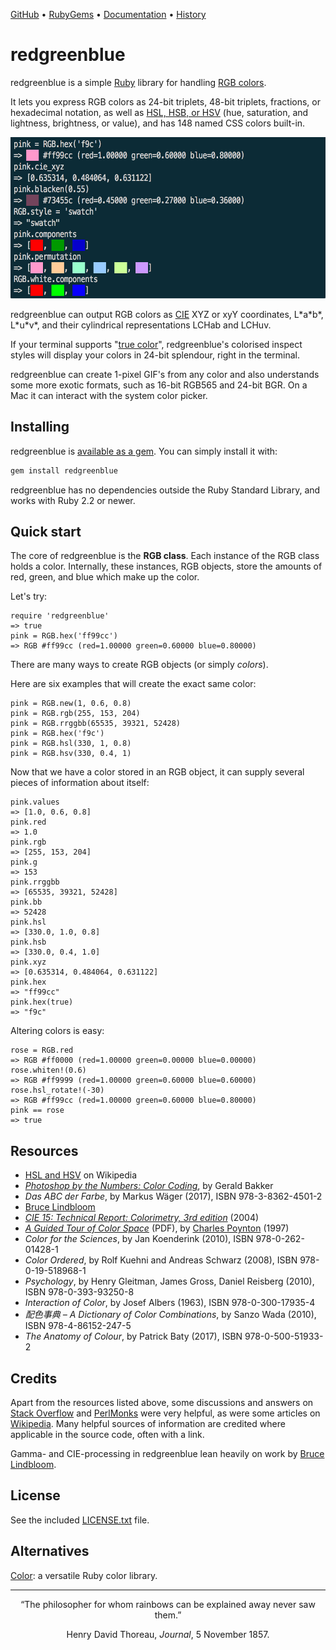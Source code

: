 [GitHub](https://github.com/lllisteu/redgreenblue) • [RubyGems](https://rubygems.org/gems/redgreenblue) • [Documentation](https://www.rubydoc.info/gems/redgreenblue/RGB) • [History](History.md)

# redgreenblue

redgreenblue is a simple [Ruby](https://www.ruby-lang.org/) library for handling [RGB colors](https://en.wikipedia.org/wiki/RGB_color_model).

It lets you express RGB colors as 24-bit triplets, 48-bit triplets, fractions, or hexadecimal notation, as well as [HSL, HSB, or HSV](https://en.wikipedia.org/wiki/HSL_and_HSV) (hue, saturation, and lightness, brightness, or value), and has 148 named CSS colors built-in.

<img width="600" height="258" alt="IRB screenshot" src='docs/images/irb_screenshot.png'>

 redgreenblue can output RGB colors as [CIE](https://en.wikipedia.org/wiki/CIE_1931_color_space) XYZ or xyY coordinates, L\*a\*b\*, L\*u\*v\*, and their cylindrical representations LCHab and LCHuv.

If your terminal supports "[true color](https://gist.github.com/XVilka/8346728)", redgreenblue's colorised inspect styles will display your colors in 24-bit splendour, right in the terminal.

redgreenblue can create 1-pixel GIF's from any color and also understands some more exotic formats, such as 16-bit RGB565 and 24-bit BGR. On a Mac it can interact with the system color picker.

## Installing

redgreenblue is [available as a gem](https://rubygems.org/gems/redgreenblue). You can simply install it with:

```bash
gem install redgreenblue
```

redgreenblue has no dependencies outside the Ruby Standard Library, and works with Ruby 2.2 or newer.

## Quick start

The core of redgreenblue is the __RGB class__. Each instance of the RGB class holds a color. Internally, these instances, RGB objects, store the amounts of red, green, and blue which make up the color.

Let's try:

```
require 'redgreenblue'
=> true
pink = RGB.hex('ff99cc')
=> RGB #ff99cc (red=1.00000 green=0.60000 blue=0.80000)
```

There are many ways to create RGB objects (or simply _colors_).

Here are six examples that will create the exact same color:

```
pink = RGB.new(1, 0.6, 0.8)
pink = RGB.rgb(255, 153, 204)
pink = RGB.rrggbb(65535, 39321, 52428)
pink = RGB.hex('f9c')
pink = RGB.hsl(330, 1, 0.8)
pink = RGB.hsv(330, 0.4, 1)
```

Now that we have a color stored in an RGB object, it can supply several pieces of information about itself:

```
pink.values
=> [1.0, 0.6, 0.8]
pink.red
=> 1.0
pink.rgb
=> [255, 153, 204]
pink.g
=> 153
pink.rrggbb
=> [65535, 39321, 52428]
pink.bb
=> 52428
pink.hsl
=> [330.0, 1.0, 0.8]
pink.hsb
=> [330.0, 0.4, 1.0]
pink.xyz
=> [0.635314, 0.484064, 0.631122]
pink.hex
=> "ff99cc"
pink.hex(true)
=> "f9c"
```

Altering colors is easy:

```
rose = RGB.red
=> RGB #ff0000 (red=1.00000 green=0.00000 blue=0.00000)
rose.whiten!(0.6)
=> RGB #ff9999 (red=1.00000 green=0.60000 blue=0.60000)
rose.hsl_rotate!(-30)
=> RGB #ff99cc (red=1.00000 green=0.60000 blue=0.80000)
pink == rose
=> true
```

## Resources

* [HSL and HSV](https://en.wikipedia.org/wiki/HSL_and_HSV) on Wikipedia
* [_Photoshop by the Numbers: Color Coding_](https://geraldbakker.nl/psnumbers/color-coding/index.html), by Gerald Bakker
* _Das ABC der Farbe_, by Markus Wäger (2017), ISBN 978-3-8362-4501-2
* [Bruce Lindbloom](http://www.brucelindbloom.com/)
* [_CIE 15: Technical Report: Colorimetry, 3rd edition_](https://archive.org/details/gov.law.cie.15.2004) (2004)
* [_A Guided Tour of Color Space_](http://poynton.ca/PDFs/Guided_tour.pdf) (PDF), by [Charles Poynton](http://poynton.ca/) (1997)
* _Color for the Sciences_, by Jan Koenderink (2010), ISBN 978-0-262-01428-1
* _Color Ordered_, by Rolf Kuehni and Andreas Schwarz (2008), ISBN 978-0-19-518968-1
* _Psychology_, by Henry Gleitman, James Gross, Daniel Reisberg (2010), ISBN 978-0-393-93250-8
* _Interaction of Color_, by Josef Albers (1963), ISBN 978-0-300-17935-4
* _配色事典 – A Dictionary of Color Combinations_, by Sanzo Wada (2010), ISBN 978-4-86152-247-5
* _The Anatomy of Colour_, by Patrick Baty (2017), ISBN 978-0-500-51933-2

## Credits

Apart from the resources listed above, some discussions and answers on [Stack Overflow](https://stackoverflow.com) and [PerlMonks](https://www.perlmonks.org) were very helpful, as were some articles on [Wikipedia](https://en.wikipedia.org/). Many helpful sources of information are credited where applicable in the source code, often with a link.

Gamma- and CIE-processing in redgreenblue lean heavily on work by [Bruce Lindbloom](http://www.brucelindbloom.com/).

## License

See the included [LICENSE.txt](LICENSE.txt) file.

## Alternatives

[Color](https://github.com/halostatue/color): a versatile Ruby color library.

-----

<p align=center>
“The philosopher for whom rainbows can be explained away never saw them.”
</p>

<p align=center>
Henry David Thoreau, <i>Journal</i>, 5 November 1857.
</p>

